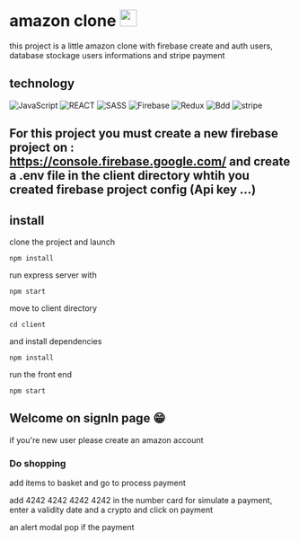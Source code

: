 # amazon clone       <img src="https://pngimg.com/uploads/amazon/amazon_PNG18.png" width="30" height="30" />
this project is a little amazon clone with firebase create and auth users, database stockage users informations and stripe payment

## technology

![JavaScript](https://img.shields.io/badge/Language-JS-yellow) ![REACT](https://img.shields.io/badge/Framework-React-blue) ![SASS](https://img.shields.io/badge/Style-SASS-ff69b4) ![Firebase](https://img.shields.io/badge/Deploy-Firebase-yellow) ![Redux](https://img.shields.io/badge/Library-ReduxToolkit-blueviolet) ![Bdd](https://img.shields.io/badge/Bdd-Firebase-yellow) ![stripe](https://img.shields.io/badge/payment-stripe-blue)

## For this project you must create a new firebase project on : https://console.firebase.google.com/ and create a .env file in the client directory whtih you created firebase project config (Api key ...)



## install

clone the project and launch 

`npm install`

run express server with 

`npm start`

move to client directory 

`cd client `

and install dependencies 

`npm install`

run the front end 

`npm start`

## Welcome on signIn page 😁

if you're new user please create an amazon account

### Do shopping 

add items to basket and go to process payment 

add 4242 4242 4242 4242 in the number card for simulate a payment, enter a validity date and a crypto and click on payment 

an alert modal pop if the payment 


















